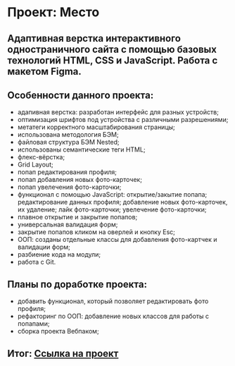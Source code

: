# Проект: Место

## Адаптивная верстка интерактивного одностраничного сайта с помощью базовых технологий HTML, CSS и JavaScript. Работа с макетом Figma.

## Особенности данного проекта:

* адапивная верстка: разработан интерфейс для разных устройств;
* оптимизация шрифтов под устройства с различными разрешениями;
* метатеги корректного масштабирования страницы;
* использована методология БЭМ;
* файловая структура БЭМ Nested;
* использованы семантические теги HTML;
* флекс-вёрстка;
* Grid Layout;
* попап редактирования профиля;
* попап добавления новых фото-карточек;
* попап увелечения фото-карточки;
* функционал с помощью JavaScript: открытие/закытие попапа; редактирование данных профиля; добавление новых фото-карточек, их удаление; лайк фото-карточки; увелечение фото-карточки;
* плавное открытие и закрытие попапов;
* универсальная валидация форм;
* закрытие попапов кликом на оверлей и кнопку Esc;
* ООП: созданы отдельные классы для добавления фото-картчек и валидации форм;
* разбиение кода на модули;
* работа с Git.

## Планы по доработке проекта:

* добавить функционал, который позволяет редактировать фото профиля;
* рефакторинг по ООП: добавление новых классов для работы с попапами;
* сборка проекта Вебпаком;

## Итог: [Ссылка на проект](https://dolinovskaya.github.io/mesto/)




